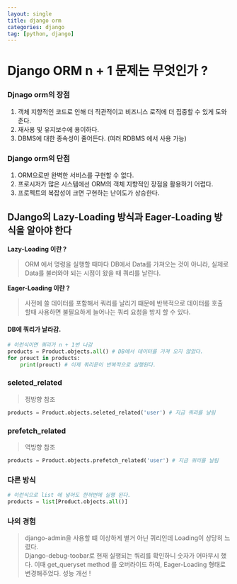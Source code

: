 ```yaml
---
layout: single
title: django orm
categories: django
tag: [python, django]
---
```


# Django ORM n + 1 문제는 무엇인가 ? 

### Djnago orm의 장점
1. 객체 지향적인 코드로 인해 더 직관적이고 비즈니스 로직에 더 집중할 수 있게 도와준다.
2. 재사용 및 유지보수에 용이하다.
3. DBMS에 대한 종속성이 줄어든다. (여러 RDBMS 에서 사용 가능)


### Django orm의 단점
1. ORM으로만 완벽한 서비스를 구현할 수 없다.
2. 프로시저가 많은 시스템에선 ORM의 객체 지향적인 장점을 활용하기 어렵다.
3. 프로젝트의 복잡성이 크면 구현하는 난이도가 상승한다.


## DJango의 Lazy-Loading 방식과 Eager-Loading 방식을 알아야 한다
**Lazy-Loading 이란 ?**
> ORM 에서 명령을 실행할 때마다 DB에서 Data를 가져오는 것이 아니라, 실제로 Data를 불러와야 되는 시점이 왔을 때 쿼리를 날린다.


**Eager-Loading 이란 ?**
> 사전에 쓸 데이터를 포함해서 쿼리를 날리기 떄문에 반복적으로 데이터를 호출 할때 사용하면 불필요하게 늘어나는 쿼리 요청을 방지 할 수 있다.


#### DB에 쿼리가 날라감.
```python
# 이런식이면 쿼리가 n + 1번 나감
products = Product.objects.all() # DB에서 데이터를 가져 오지 않았다.
for prouct in products:
    print(prouct) # 이제 쿼리문이 반복적으로 실행된다.
```


### seleted_related
> 정방향 참조
```python
products = Product.objects.seleted_related('user') # 지금 쿼리를 날림
```

### prefetch_related
> 역방향 참조
```python
products = Product.objects.prefetch_related('user') # 지금 쿼리를 날림
```


### 다른 방식
```python
# 이런식으로 list 에 넣어도 한꺼번에 실행 된다.
products = list[Product.objects.all()]
```

### 나의 경험
> django-admin을 사용할 떄 이상하게 별거 아닌 쿼리인데 Loading이 상당히 느렸다.  
> Django-debug-toobar로 현재 실행되는 쿼리를 확인하니 숫자가 어마무시 했다. 이때  get_queryset method 를 오버라이드 하여, Eager-Loading 형태로 변경해주었다.
> 성능 개선 !